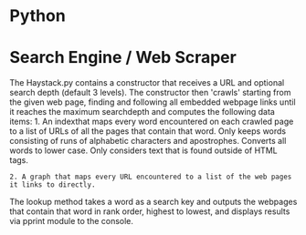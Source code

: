 # Python

# Search Engine / Web Scraper

The Haystack.py contains a constructor that receives a URL and optional search depth (default 3 levels). The constructor then 'crawls' starting from the given web page, finding and following all embedded webpage links until it reaches the maximum searchdepth and computes the following data items:
    1. An indexthat maps every word encountered on each crawled page to a list of URLs of all the pages that contain that word. Only keeps  words consisting of runs of alphabetic characters and apostrophes. Converts all words to lower case. Only considers text that is found outside of HTML tags.
    
    2. A graph that maps every URL encountered to a list of the web pages it links to directly.
   
The lookup method takes a word as a search key and outputs the webpages that contain that word in rank order, highest to lowest, and displays results via pprint module to the console.  
